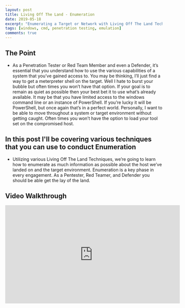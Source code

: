```yaml
---
layout: post
title: Living Off The Land - Enumeration
date: 2019-05-18
excerpt: "Enumerating a Target or Network with Living Off The Land Techniques."
tags: [windows, cmd, penetration testing, emulation]
comments: true
---
```


## The Point

* As a Penetration Tester or Red Team Member and even a Defender, it’s essential that you understand how to use the various capabilities of a system that you’ve gained access to. You may be thinking, I’ll just find a way to get a meterpreter shell on the target. Well I hate to burst your bubble but often times you won’t have that option. If your goal is to remain as quiet as possible then your best bet it to use what’s already available. It may be that you have limited access to the windows command line or an instance of PowerShell. If you’re lucky it will be PowerShell, but once again that’s in a perfect world. Personally, I want to be able to move throughout a system or target environment without getting caught. Often times you won’t have the option to load your tool set on the compromised host.

## In this post I'll be covering various techniques that you can use to conduct Enumeration

* Utilizing various Living Off The Land Techniques, we’re going to learn how to enumerate
as much information as possible about the host we’ve landed on and the target environment.
Enumeration is a key phase in every engagement. As a Pentester, Red Teamer, and
Defender you should be able get the lay of the land.

## Video Walkthrough 

<iframe width="560" height="315" src="https://www.youtube.com/embed/wCd1_2gpZrE" frameborder="0" allow="accelerometer; autoplay; encrypted-media; gyroscope; picture-in-picture" allowfullscreen></iframe>
